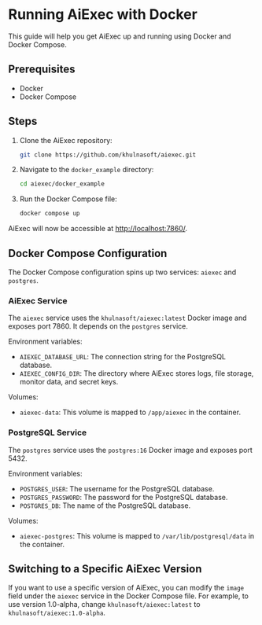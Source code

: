 # Running AiExec with Docker

This guide will help you get AiExec up and running using Docker and Docker Compose.

## Prerequisites

- Docker
- Docker Compose

## Steps

1. Clone the AiExec repository:

   ```sh
   git clone https://github.com/khulnasoft/aiexec.git
   ```

2. Navigate to the `docker_example` directory:

   ```sh
   cd aiexec/docker_example
   ```

3. Run the Docker Compose file:

   ```sh
   docker compose up
   ```

AiExec will now be accessible at [http://localhost:7860/](http://localhost:7860/).

## Docker Compose Configuration

The Docker Compose configuration spins up two services: `aiexec` and `postgres`.

### AiExec Service

The `aiexec` service uses the `khulnasoft/aiexec:latest` Docker image and exposes port 7860. It depends on the `postgres` service.

Environment variables:

- `AIEXEC_DATABASE_URL`: The connection string for the PostgreSQL database.
- `AIEXEC_CONFIG_DIR`: The directory where AiExec stores logs, file storage, monitor data, and secret keys.

Volumes:

- `aiexec-data`: This volume is mapped to `/app/aiexec` in the container.

### PostgreSQL Service

The `postgres` service uses the `postgres:16` Docker image and exposes port 5432.

Environment variables:

- `POSTGRES_USER`: The username for the PostgreSQL database.
- `POSTGRES_PASSWORD`: The password for the PostgreSQL database.
- `POSTGRES_DB`: The name of the PostgreSQL database.

Volumes:

- `aiexec-postgres`: This volume is mapped to `/var/lib/postgresql/data` in the container.

## Switching to a Specific AiExec Version

If you want to use a specific version of AiExec, you can modify the `image` field under the `aiexec` service in the Docker Compose file. For example, to use version 1.0-alpha, change `khulnasoft/aiexec:latest` to `khulnasoft/aiexec:1.0-alpha`.
